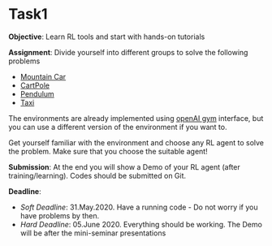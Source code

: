 # Task1

**Objective**: Learn RL tools and start with hands-on tutorials

**Assignment**:  Divide yourself into different groups to solve the following problems 

 - [Mountain Car](https://gym.openai.com/envs/MountainCarContinuous-v0/)
 - [CartPole](https://gym.openai.com/envs/CartPole-v0/)
 - [Pendulum](https://gym.openai.com/envs/Pendulum-v0/)
 - [Taxi](https://gym.openai.com/envs/Taxi-v2/)

The environments are already implemented using [openAI gym](https://github.com/openai/gym) interface, but you can use a different version of the environment if you want to.

Get yourself familiar with the environment and choose any RL agent to solve the problem. Make sure that you choose the suitable agent!

**Submission**: At the end you will show a Demo of your RL agent (after training/learning). Codes should be submitted on Git.

**Deadline**: 

 - *Soft Deadline*: 31.May.2020. Have a running code - Do not worry if you have problems by then.
 - *Hard Deadline*: 05.June 2020. Everything should be working. The Demo will be after the mini-seminar presentations
